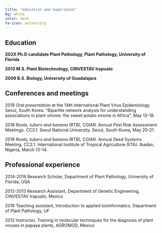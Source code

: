 ```yaml
---
title: "education and experience"
bg: white
color: dark
fa-icon: university
---
```

## Education
**202X Ph.D candidate Plant Pathology, Plant Pathology, University of Florida**

**2013 M.S. Plant Biotechnology, CINVESTAV Irapuato**

**2009 B.S. Biology, University of Guadalajara**

## Conferences and meetings
2019 *Oral presentation* at the 14th International Plant Virus Epidemiology. Seoul, South Korea. "Bipartite network analysis for understanding associations in plant virome: the sweet potato virome in Africa", May 13-18.

2019 *Roots, tubers and banana* (RTB), CGIAR. Annual Pest Risk Assessment Meetings. CC3.1. Seoul National
University. Seoul, South Korea, May 20-21.

2019 *Roots, tubers and banana* (RTB), CGIAR. Annual Seed Systems Meeting. CC2.1. International Institute of Tropical Agriculture
(IITA). Ibadan, Nigeria, March 13-14.

## Professional experience
2014-2016 Research Scholar, Department of Plant Pathology, University of Florida, USA  

2012-2013 Research Assistant, Department of Genetic Engineering, CINVESTAV Irapuato, Mexico  

2016 Teaching assistant, Introduction to applied bioinformatics, Department of Plant Pathology, UF

2012 Instructor, Training in molecular techniques for the diagnosis of plant viruses in papaya plants, AGROMOD, Mexico
